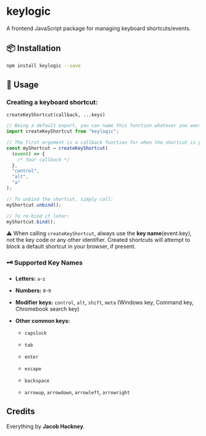 # keylogic

A frontend JavaScript package for managing keyboard shortcuts/events.

## 📦 Installation

```sh
npm install keylogic --save
```

## 🚀 Usage

### Creating a keyboard shortcut:

`createKeyShortcut(callback, ...keys)`

```js
// Being a default export, you can name this function whatever you want.
import createKeyShortcut from "keylogic";

// The first argument is a callback function for when the shortcut is pressed, and the rest define the keybinds.
const myShortcut = createKeyShortcut(
  (event) => {
    /* Your callback */
  },
  "control",
  "alt",
  "a"
);

// To unbind the shortcut, simply call:
myShortcut.unbind();

// To re-bind it later:
myShortcut.bind();
```

⚠️ When calling `createKeyShortcut`, always use the **key name**(event.key), not the key code or any other identifier. Created shortcuts will attempt to block a default shortcut in your browser, if present.

### 🗝️ Supported Key Names

- **Letters:** `a`-`z`

- **Numbers:** `0`-`9`

- **Modifier keys:** `control`, `alt`, `shift`, `meta` (Windows key, Command key, Chromebook search key)

- **Other common keys:**

  - `capslock`

  - `tab`

  - `enter`

  - `escape`

  - `backspace`

  - `arrowup`, `arrowdown`, `arrowleft`, `arrowright`

## Credits

Everything by **Jacob Hackney**.
